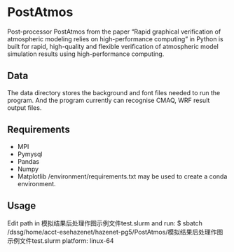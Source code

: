# PostAtmos

Post-processor PostAtmos from the paper “Rapid graphical verification of atmospheric modeling relies on high-performance computing” in Python is built for rapid, high-quality and flexible verification of atmospheric model simulation results using high-performance computing.
 
## Data
The data directory stores the background and font files needed to run the program. And the program currently can recognise CMAQ, WRF result output files.

## Requirements
+ MPI
+ Pymysql
+ Pandas  
+ Numpy
+ Matplotlib
/environment/requirements.txt may be used to create a conda environment.

## Usage
Edit path in 模拟结果后处理作图示例文件test.slurm and run:
$ sbatch /dssg/home/acct-esehazenet/hazenet-pg5/PostAtmos/模拟结果后处理作图示例文件test.slurm
platform: linux-64